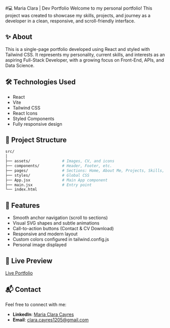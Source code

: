 #💻 Maria Clara | Dev Portfolio
Welcome to my personal portfolio! This project was created to showcase my skills, projects, and journey as a developer in a clean, responsive, and scroll-friendly interface.

## ✨ About
This is a single-page portfolio developed using React and styled with Tailwind CSS. It represents my personality, current skills, and interests as an aspiring Full-Stack Developer, with a growing focus on Front-End, APIs, and Data Science.

## 🛠️ Technologies Used
- React
- Vite
- Tailwind CSS
- React Icons
- Styled Components
- Fully responsive design

## 📁 Project Structure
```bash
src/
│
├── assets/              # Images, CV, and icons
├── components/          # Header, Footer, etc.
├── pages/               # Sections: Home, About Me, Projects, Skills, Contact
├── styles/              # Global CSS
├── App.jsx              # Main App component
├── main.jsx             # Entry point
└── index.html
```

## 🎯 Features
- Smooth anchor navigation (scroll to sections)
- Visual SVG shapes and subtle animations
- Call-to-action buttons (Contact & CV Download)
- Responsive and modern layout
- Custom colors configured in tailwind.config.js
- Personal image displayed

## 📸 Live Preview
[Live Portfolio](https://claracayres-portfolio.vercel.app)

## 📬 Contact
Feel free to connect with me:

- **LinkedIn**: [Maria Clara Cayres](https://www.linkedin.com/in/maria-clara-cayres-de-almeida/)
- **Email**: [clara.cayres1205@gmail.com](mailto:clara.cayres1205@gmail.com)
